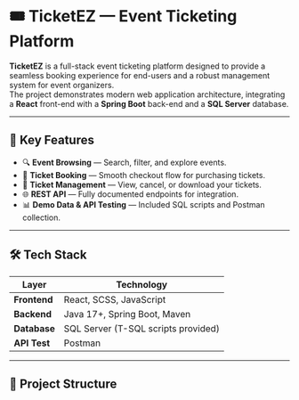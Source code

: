 # 🎟️ TicketEZ — Event Ticketing Platform

**TicketEZ** is a full-stack event ticketing platform designed to provide a seamless booking experience for end-users and a robust management system for event organizers.  
The project demonstrates modern web application architecture, integrating a **React** front-end with a **Spring Boot** back-end and a **SQL Server** database.

---

## 🚀 Key Features
- 🔍 **Event Browsing** — Search, filter, and explore events.
- 🎫 **Ticket Booking** — Smooth checkout flow for purchasing tickets.
- 📂 **Ticket Management** — View, cancel, or download your tickets.
- 🌐 **REST API** — Fully documented endpoints for integration.
- 📊 **Demo Data & API Testing** — Included SQL scripts and Postman collection.

---

## 🛠 Tech Stack

| Layer         | Technology                                     |
|--------------|-------------------------------------------------|
| **Frontend** | React, SCSS, JavaScript                         |
| **Backend**  | Java 17+, Spring Boot, Maven                    |
| **Database** | SQL Server (T-SQL scripts provided)             |
| **API Test** | Postman                                         |

---

## 📂 Project Structure
